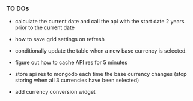 ### TO DOs

- calculate the current date and call the api with the start date 2 years prior to the current date

- how to save grid settings on refresh

- conditionally update the table when a new base currency is selected.

- figure out how to cache API res for 5 minutes

- store api res to mongodb each time the base currency changes (stop storing when all 3 currencies have been selected)

- add currency conversion widget
